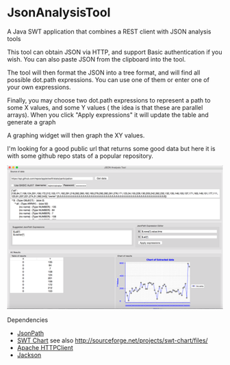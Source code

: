 # JsonAnalysisTool
A Java SWT application that combines a REST client with JSON analysis tools

This tool can obtain JSON via HTTP, and support Basic authentication if you wish.  You can also paste JSON from the clipboard into the tool.

The tool will then format the JSON into a tree format, and will find all possible dot.path expressions.  You can use one of them or enter one of your own expressions.

Finally, you may choose two dot.path expressions to represent a path to some X values, and some Y values ( the idea is that these are parallel arrays).  When you click "Apply expressions" it will update the table and generate a graph

A graphing widget will then graph the XY values.

I'm looking for a good public url that returns some good data but here it is with some github repo stats of a popular repository. 

![A screen shot](/screenshots/JsonAnalysisToolScreenShot.png?raw=true "Screen shot")

Dependencies

- [JsonPath](https://github.com/jayway/JsonPath)
- [SWT Chart](http://www.swtchart.org) see also http://sourceforge.net/projects/swt-chart/files/
- [Apache HTTPClient](https://hc.apache.org/downloads.cgi)
- [Jackson](http://wiki.fasterxml.com/JacksonDownload)

